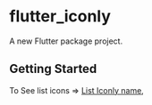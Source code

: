 # flutter_iconly

A new Flutter package project.

## Getting Started

To See list icons => [List Iconly name](https://m-noer.github.io/flutter_iconly_web/),

